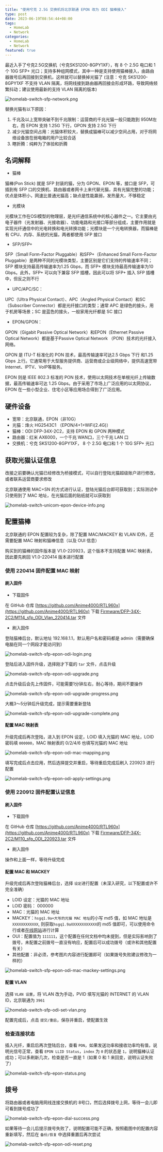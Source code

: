 ```yaml
---
title: "使用兮克 2.5G 交换机将北京联通 EPON 改为 ODI 猫棒接入"
type: post
date: 2023-06-19T08:54:44+08:00
tags:
  - HomeLab
  - Network
categories:
  - HomeLab
  - Network
featured: true
---
```


最近入手了兮克2.5G交换机（兮克SKS1200-8GPY1XF），有 8 个 2.5G 电口和 1 个 10G SFP+ 光口；支持多种组网模式，其中一种是支持使用猫棒接入，由路由器拨号后再回接到交换机，这样就可以替换掉光猫了
(注意：兮克 SKS1200-8GPY1XF 不支持 VLAN 隔离，将网线接到路由器再回接会形成环路，导致网络频繁抖动；建议使用最新的支持 VLAN 隔离的版本)

![homelab-switch-sfp-network.png](https://img.hellowood.dev/picture/homelab-switch-sfp-network.png)

替换光猫有以下原因：

1. 千兆及以上宽带突破不到千兆限制：运营商的千兆光猫一般只能跑到 950M左右，而 EPON 支持 1.25G 下行，GPON 支持 2.5G 下行
2. 减少光猫空间占用：光猫体积较大，替换成猫棒可以减少空间占用，对于将网络设备放在弱电箱的用户比较合适
3. 瞎折腾：纯粹为了体验和折腾

## 名词解释

- 猫棒

猫棒(Pon Stick) 就是 SFP 封装的猫，分为 GPON、EPON 等，接口是 SFP，可插到有 SFP 口的交换机、路由器或者网卡上来代替光猫，具有光猫完整的功能；优点是体积小，网速比普通光猫高；缺点是性能羸弱，发热量大，不够稳定

- 光模块

光模块工作在OSI模型的物理层，是光纤通信系统中的核心器件之一。它主要由光电子器件（光发射器、光接收器）、功能电路和光接口等部分组成，主要作用就是实现光纤通信中的光电转换和电光转换功能；光模块是一个光电转换器，而猫棒是有 CPU、内存、系统的光猫，两者都使用 SFP 接口

- SFP/SFP+

SFP（Small Form-Factor Pluggable）和SFP+（Enhanced Small Form-Factor Pluggable）是两种不同的光模块类型，主要区别是它们支持的传输速率不同；SFP 模块支持最高传输速率为1.25 Gbps，而 SFP+ 模块支持最高传输速率为10 Gbps。此外，SFP+ 可以向下兼容 SFP 插槽，因此可以将 SFP+ 插入 SFP 插槽中，但反之则不行

- UPC/APC/SC：

UPC（Ultra Physical Contact）、APC（Angled Physical Contact）和SC（Subscriber Connector）都是光纤接口的类型；通常 APC 是绿色的接头，用于机房等场景；SC 是蓝色的接头，一般家用光纤都是 SC 接口

- EPON/GPON：

GPON（Gigabit Passive Optical Network）和EPON（Ethernet Passive Optical Network）都是基于Passive Optical Network （PON）技术的光纤接入网络。

GPON 是 ITU-T 标准化的 PON 技术，最高传输速率可达2.5 Gbps 下行 和1.25 Gbps 上行。它通常用于大型服务提供商、运营商或企业级网络中，提供高速宽带 Internet、IPTV、VoIP等服务。

EPON 则是 IEEE 802.3 标准的 PON 技术，使用以太网技术在单根光纤上传输数据，最高传输速率可达 1.25 Gbps。由于采用了市场上广泛应用的以太网协议，EPON 在一些小型企业、住宅小区等应用场合得到了广泛应用。

## 硬件设备

- 宽带：北京联通，EPON（非10G）
- 光猫：烽火 HG2543C1 （EPON/4+1+WiFi(2.4G)）
- 猫棒：ODI DFP-34X-2C2，支持 EPON 和 GPON 两种模式
- 路由器：红米 AX6000，一个千兆 WAN口，三个千兆 LAN 口
- 交换机：兮克 SKS1200-8GPY1XF， 8 个 2.5G 电口和 1 个 10G SFP+ 光口

## 获取光猫认证信息

改接之前要确认光猫已经修改为桥接模式，可以自行登陆光猫超级账户进行修改，或者联系运营商要求修改

北京联通使用 MAC+SN 的方式进行认证，登陆光猫后台即可获取到；实际测试中只使用到了 MAC 地址，在光猫后面的贴纸就可以获取到

![homelab-switch-unicom-epon-device-info.png](https://img.hellowood.dev/picture/homelab-switch-unicom-epon-device-info.png)

## 配置猫棒

北京联通的 EPON 配置较为复杂，除了配置 MAC/MACKEY 和 VLAN ID外，还需要配置 MAC 映射和猫棒信息（以及 OUI 信息）

购买到的猫棒的固件版本是 V1.0-220923，这个版本不支持配置 MAC 映射表，因此要先刷回 V1.0-220414 版本进行配置

### 使用 220414 固件配置 MAC 映射

#### 刷入固件

- 下载固件

在 GitHub 仓库 [https://github.com/Anime4000/RTL960x](https://github.com/Anime4000/RTL960x) 下载 [Firmware/DFP-34X-2C2/M114_sfp_ODI_Vlan_220414.tar](https://github.com/Anime4000/RTL960x/blob/main/Firmware/DFP-34X-2C2/M114_sfp_ODI_Vlan_220414.tar) 文件

- 刷入固件

登陆猫棒后台，默认地址 192.168.1.1，默认用户名和密码都是 admin（需要确保电脑在同一个网段才能访问到）

![homelab-switch-sfp-epon-odi-login.png](https://img.hellowood.dev/picture/homelab-switch-sfp-epon-odi-login.png)

登陆后进入固件升级，选择刚才下载的 `tar` 文件，点击升级

![homelab-switch-sfp-epon-odi-upgrade.png](https://img.hellowood.dev/picture/homelab-switch-sfp-epon-odi-upgrade.png)

点击升级后会先上传固件，可能需要1分钟左右，耐心等待，期间不要操作

![homelab-switch-sfp-epon-odi-upgrade-progress.png](https://img.hellowood.dev/picture/homelab-switch-sfp-epon-odi-upgrade-progress.png)

大概3～5分钟后升级完成，提示需要重新登陆

![homelab-switch-sfp-epon-odi-upgrade-complete.png](https://img.hellowood.dev/picture/homelab-switch-sfp-epon-odi-upgrade-complete.png)

#### 配置 MAC 映射表

升级完成后再次登陆，进入到 EPON 设定，LOID 填入光猫的 MAC 地址，LOID 密码填 `000000`，MAC 映射表的 0/2/4/6 也填写光猫的 MAC 地址

![homelab-switch-sfp-epon-odi-mac-mapping.png](https://img.hellowood.dev/picture/homelab-switch-sfp-epon-odi-mac-mapping.png)

填写完成后点击应用，然后选择提交并重启，等待重启完成后刷入 220923 进行配置

![homelab-switch-sfp-epon-odi-apply-settings.png](https://img.hellowood.dev/picture/homelab-switch-sfp-epon-odi-apply-settings.png)

### 使用 220912 固件配置认证信息

#### 刷入固件

- 下载固件

在 GitHub 仓库 [https://github.com/Anime4000/RTL960x](https://github.com/Anime4000/RTL960x) 下载 [Firmware/DFP-34X-2C2/M110_sfp_ODI_220923.tar](https://github.com/Anime4000/RTL960x/blob/main/Firmware/DFP-34X-2C2/M110_sfp_ODI_220923.tar) 文件

- 刷入固件

操作和上面一样，等待升级完成

#### 配置 MAC 和 MACKEY

升级完成后再次登陆猫棒后台，选择 `设定`进行配置（未深入研究，以下配置或许不完全准确）

- LOID 设定：光猫的 MAC 地址
- LOID 密码： 000000
- MAC：光猫的 MAC 地址
- MACKEY：`hsgq1.9a+大写的光猫 MAC 地址`的小写 md5 值，如 MAC 地址是 `XXXXXXXXXXXX`, 则获取`hsgq1.9aXXXXXXXXXXXX`的 md5 值即可，可以使用命令行或者[在线网站](http://www.ip33.com/md5.html)进行计算
- OUI：配置值为 `111111`，这个配置在任何文档中均未提到，但是实际影响到了拨号，未配置之前拨号一直没有响应，配置后可以成功拨号（或许和其他配置有关）
- 其他配置：非必须，参考图片内容进行配置即可（如果拨号失败建议修改为一样的）

![homelab-switch-sfp-epon-odi-mac-mackey-settings.png](https://img.hellowood.dev/picture/homelab-switch-sfp-epon-odi-mac-mackey-settings.png)

#### 配置 VLAN

选择 `VLAN 设置`，将 VLAN 改为手动，PVID 填写光猫的 INTERNET 的 VLAN ID，北京联通为 `3961`

![homelab-switch-sfp-odi-set-vlan.png](https://img.hellowood.dev/picture/homelab-switch-sfp-odi-set-vlan.png)

配置完成后，点击 `提交/重启`，保存并重启，使配置生效

### 检查连接状态

插入光纤，重启后再次登陆后台，查看 `PON`，如果发送功率和接收功率均有值，说明光信号正常，查看 `EPON LLID Status`，`index` 为 `0` 的状态是 `1`，说明猫棒认证成功；可以多刷新几次，检查是否一直是 1（如果 0 和 1 来回变，说明认证失败了）

![homelab-switch-sfp-epon-status.png](https://img.hellowood.dev/picture/homelab-switch-sfp-epon-status.png)

## 拨号

将路由器或者电脑用网线连接交换机的 8号口，然后选择拨号上网，等待一会儿即可看到拨号成功了

![homelab-switch-sfp-epon-dial-success.png](https://img.hellowood.dev/picture/homelab-switch-sfp-epon-dial-success.png)

如果等待一会儿后提示拨号失败了，说明配置可能不正确，按照截图中的配置内容重新填写，然后在 `备份/恢复` 中选择重置后再次尝试

![homelab-switch-sfp-epon-odi-reset.png](https://img.hellowood.dev/picture/homelab-switch-sfp-epon-odi-reset.png)
